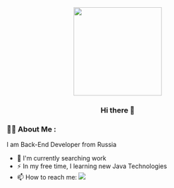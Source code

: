 <div id="header" align="center">
  <img src="https://media.giphy.com/media/v1.Y2lkPTc5MGI3NjExc3AxdHN2cDM1ZG1jbmN2OHFxOTZiaHlrb2I3cGRweWRhc3U4MWZhaCZlcD12MV9pbnRlcm5hbF9naWZfYnlfaWQmY3Q9Zw/wwg1suUiTbCY8H8vIA/giphy-downsized-large.gif" width="200px">

### Hi there 👋
</div>

### :woman_technologist: About Me :
I am Back-End Developer from Russia
- 🔭 I'm currently searching work
- ⚡ In my free time, I learning new Java Technologies 
- 📫 How to reach me: <img src="https://img.icons8.com/?size=512&id=ymzccwMmNkRx&format=png">
<!--
**hddn22/hddn22** is a ✨ _special_ ✨ repository because its `README.md` (this file) appears on your GitHub profile.

Here are some ideas to get you started:

- 🔭 I’m currently working on ...
- 🌱 I’m currently learning ...
- 👯 I’m looking to collaborate on ...
- 🤔 I’m looking for help with ...
- 💬 Ask me about ...
- 📫 How to reach me: ...
- 😄 Pronouns: ...
- ⚡ Fun fact: ...
-->
